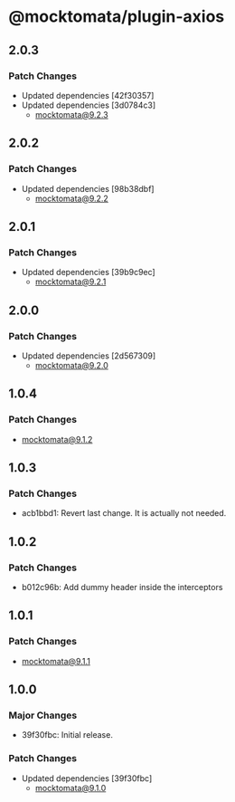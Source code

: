 # @mocktomata/plugin-axios

## 2.0.3

### Patch Changes

- Updated dependencies [42f30357]
- Updated dependencies [3d0784c3]
  - mocktomata@9.2.3

## 2.0.2

### Patch Changes

- Updated dependencies [98b38dbf]
  - mocktomata@9.2.2

## 2.0.1

### Patch Changes

- Updated dependencies [39b9c9ec]
  - mocktomata@9.2.1

## 2.0.0

### Patch Changes

- Updated dependencies [2d567309]
  - mocktomata@9.2.0

## 1.0.4

### Patch Changes

- mocktomata@9.1.2

## 1.0.3

### Patch Changes

- acb1bbd1: Revert last change. It is actually not needed.

## 1.0.2

### Patch Changes

- b012c96b: Add dummy header inside the interceptors

## 1.0.1

### Patch Changes

- mocktomata@9.1.1

## 1.0.0

### Major Changes

- 39f30fbc: Initial release.

### Patch Changes

- Updated dependencies [39f30fbc]
  - mocktomata@9.1.0
